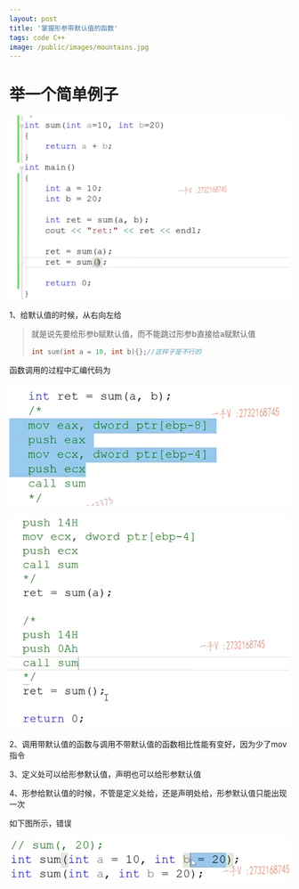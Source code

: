 ```yaml
---
layout: post
title: '掌握形参带默认值的函数'
tags: code C++
image: /public/images/mountains.jpg
---
```


# 举一个简单例子

![image-20230924193223385](../public/images/C++/2023-11-24_9/image-20230924193223385.png)

1、给默认值的时候，从右向左给

> 就是说先要给形参b赋默认值，而不能跳过形参b直接给a赋默认值
>
> ```c++
> int sum(int a = 10, int b){};//这样子是不行的
> ```

函数调用的过程中汇编代码为

![image-20230924205216421](../public/images/C++/2023-11-24_9/image-20230924205216421.png)

![image-20230924205328067](../public/images/C++/2023-11-24_9/image-20230924205328067.png)

2、调用带默认值的函数与调用不带默认值的函数相比性能有变好，因为少了mov指令

3、定义处可以给形参默认值，声明也可以给形参默认值

4、形参给默认值的时候，不管是定义处给，还是声明处给，形参默认值只能出现一次

如下图所示，错误

![image-20230924205914174](../public/images/C++/2023-11-24_9/image-20230924205914174.png)
